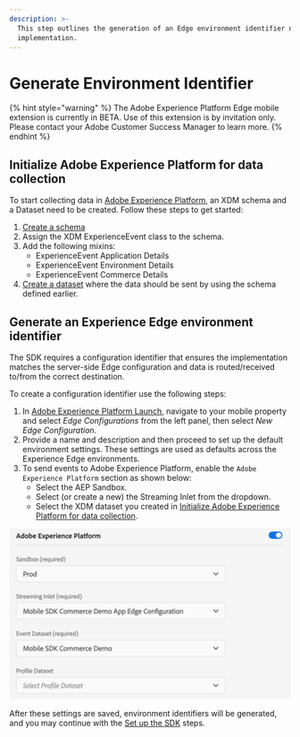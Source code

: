 ```yaml
---
description: >-
  This step outlines the generation of an Edge environment identifier necessary for the AEP Edge extension
  implementation.
---
```


# Generate Environment Identifier

{% hint style="warning" %}
The Adobe Experience Platform Edge mobile extension is currently in BETA. Use of this extension is by invitation only. Please contact your Adobe Customer Success Manager to learn more.
{% endhint %}

## Initialize Adobe Experience Platform for data collection

To start collecting data in [Adobe Experience Platform](https://experience.adobe.com/platform), an XDM schema and a Dataset need to be created. Follow these steps to get started:

1. [Create a schema](https://docs.adobe.com/content/help/en/experience-platform/xdm/tutorials/create-schema-ui.html)
2. Assign the XDM ExperienceEvent class to the schema.
3. Add the following mixins: 
   * ExperienceEvent Application Details
   * ExperienceEvent Environment Details
   * ExperienceEvent Commerce Details
4. [Create a dataset](https://docs.adobe.com/content/help/en/experience-platform/catalog/datasets/user-guide.html#create) where the data should be sent by using the schema defined earlier.

## Generate an Experience Edge environment identifier

The SDK requires a configuration identifier that ensures the implementation matches the server-side Edge configuration and data is routed/received to/from the correct destination.

To create a configuration identifier use the following steps:

1. In [Adobe Experience Platform Launch](https://experience.adobe.com/launch), navigate to your mobile property and select _Edge Configurations_ from the left panel, then select _New Edge Configuration_.
2. Provide a name and description and then proceed to set up the default environment settings. These settings are used as defaults across the Experience Edge environments.
3. To send events to Adobe Experience Platform, enable the `Adobe Experience Platform` section as shown below:
   * Select the AEP Sandbox.
   * Select \(or create a new\) the Streaming Inlet from the dropdown.
   * Select the XDM dataset you created in [Initialize Adobe Experience Platform for data collection](experience-platform-setup.md#initialize-adobe-experience-platform-for-data-collection).

![](../../.gitbook/assets/aep-enable-dataset.png)

After these settings are saved, environment identifiers will be generated, and you may continue with the [Set up the SDK](https://aep-sdks.gitbook.io/docs/beta/experience-platform-extension/set-up-the-sdk) steps.

